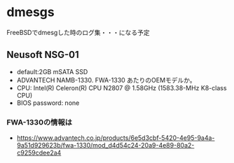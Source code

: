 # dmesgs
FreeBSDでdmesgした時のログ集・・・になる予定



## Neusoft NSG-01
- default:2GB mSATA SSD
- ADVANTECH NAMB-1330. FWA-1330 あたりのOEMモデルか。
- CPU: Intel(R) Celeron(R) CPU  N2807  @ 1.58GHz (1583.38-MHz K8-class CPU)
- BIOS password: none

### FWA-1330の情報は
- https://www.advantech.co.jp/products/6e5d3cbf-5420-4e95-9a4a-9a51d929623b/fwa-1330/mod_d4d54c24-20a9-4e89-80a2-c9259cdee2a4
